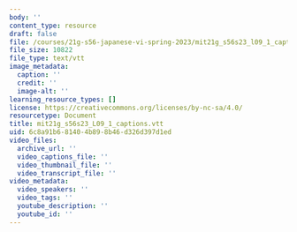```yaml
---
body: ''
content_type: resource
draft: false
file: /courses/21g-s56-japanese-vi-spring-2023/mit21g_s56s23_l09_1_captions.vtt
file_size: 10822
file_type: text/vtt
image_metadata:
  caption: ''
  credit: ''
  image-alt: ''
learning_resource_types: []
license: https://creativecommons.org/licenses/by-nc-sa/4.0/
resourcetype: Document
title: mit21g_s56s23_L09_1_captions.vtt
uid: 6c8a91b6-8140-4b89-8b46-d326d397d1ed
video_files:
  archive_url: ''
  video_captions_file: ''
  video_thumbnail_file: ''
  video_transcript_file: ''
video_metadata:
  video_speakers: ''
  video_tags: ''
  youtube_description: ''
  youtube_id: ''
---
```

